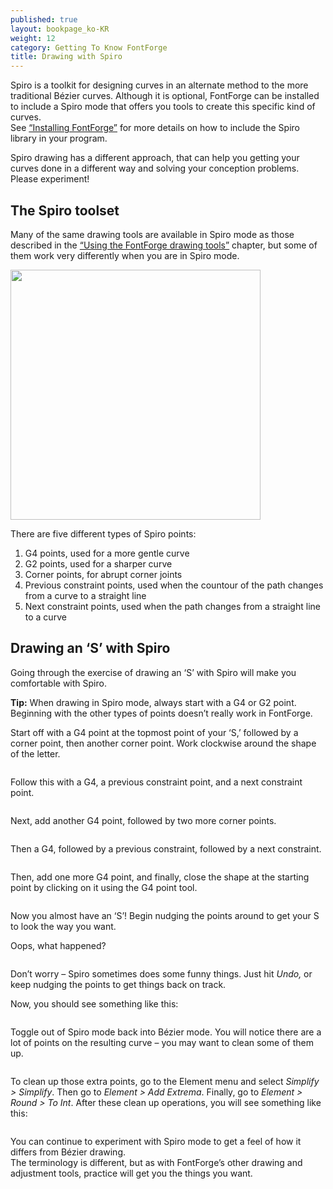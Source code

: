 ```yaml
---
published: true
layout: bookpage_ko-KR
weight: 12
category: Getting To Know FontForge
title: Drawing with Spiro
---
```


Spiro is a toolkit for designing curves in an alternate method to the more traditional B&eacute;zier
curves. Although it is optional, FontForge can be installed to include a Spiro mode that offers you
tools to create this specific kind of curves.  
See [“Installing FontForge”] for more details on how to include the Spiro library in your program.

Spiro drawing has a different approach, that can help you getting your curves done in a different
way and solving your conception problems. Please experiment!

## The Spiro toolset

Many of the same drawing tools are available in Spiro mode as those described in the [“Using the
FontForge drawing tools”] chapter, but some of them work very differently when you are in Spiro mode.

<img src="images/spiro_tools_labels.png" alt width="400">

There are five different types of Spiro points:

1. G4 points, used for a more gentle curve
2. G2 points, used for a sharper curve
3. Corner points, for abrupt corner joints
4. Previous constraint points, used when the countour of the path changes from a curve to a straight
   line
5. Next constraint points, used when the path changes from a straight line to a curve

## Drawing an ‘S’ with Spiro

Going through the exercise of drawing an ‘S’ with Spiro will make you comfortable with Spiro.

<p class="note"><b>Tip:</b> When drawing in Spiro mode, always start with a G4 or G2 point.
Beginning with the other types of points doesn’t really work in FontForge.</p>

Start off with a G4 point at the topmost point of your ‘S,’ followed by a corner point, then another
corner point. Work clockwise around the shape of the letter.

<img src="images/S%20at%2083%20from%20Untitled1%20-_023.png" alt>

Follow this with a G4, a previous constraint point, and a next constraint point.

<img src="images/S%20at%2083%20from%20Untitled1%20-_022.png" alt>

Next, add another G4 point, followed by two more corner points.

<img src="images/S%20at%2083%20from%20Untitled1%20-_024.png" alt>

Then a G4, followed by a previous constraint, followed by a next constraint.

<img src="images/S%20at%2083%20from%20Untitled1%20-_025.png" alt>

Then, add one more G4 point, and finally, close the shape at the starting point by clicking on it
using the G4 point tool.

<img src="images/S%20at%2083%20from%20Untitled1%20-_026.png" alt>

Now you almost have an ‘S’! Begin nudging the points around to get your S to look the way you want.

<div class="warn"><p>Oops, what happened?</p>

<img src="images/S%20at%2083%20from%20Untitled1%20-_032.png" alt>

<p>Don’t worry &ndash; Spiro sometimes does some funny things. Just hit <i>Undo,</i> or keep nudging
the points to get things back on track.</p></div>

Now, you should see something like this:

<img src="images/S%20at%2083%20from%20Untitled1%20-_028.png" alt>

Toggle out of Spiro mode back into B&eacute;zier mode. You will notice there are a lot of points on
the resulting curve &ndash; you may want to clean some of them up. 

<img src="images/S%20at%2083%20from%20Untitled1%20-_031.png" alt>

To clean up those extra points, go to the Element menu and select <i>Simplify &gt; Simplify</i>.
Then go to <i>Element &gt; Add Extrema</i>. Finally, go to <i>Element &gt; Round &gt; To Int</i>.
After these clean up operations, you will see something like this:

<img src="images/S%20at%2083%20from%20Untitled1%20-_029.png" alt>

You can continue to experiment with Spiro mode to get a feel of how it differs from B&eacute;zier
drawing.  
The terminology is different, but as with FontForge’s other drawing and adjustment tools, practice
will get you the things you want.

[“Installing FontForge”]: Installing_Fontforge.html
[“Using the FontForge drawing tools”]: Using_the_Fontforge_Drawing_Tools.html
